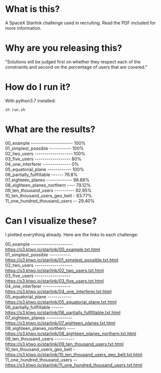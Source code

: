 # What is this?

A SpaceX Starlink challenge used in recruiting. Read the PDF included for more information.

# Why are you releasing this?

"Solutions will be judged first on whether they respect each of the constraints and second on the percentage of users that are covered."

# How do I run it?

With python3.7 installed:

`sh run.sh`

# What are the results?

00_example --------------------- 100%  
01_simplest_possible ----------- 100%  
02_two_users ------------------- 100%  
03_five_users ------------------ 80%  
04_one_interferer -------------- 0%  
05_equatorial_plane ------------ 100%  
06_partially_fullfillable ------ 76.8%  
07_eighteen_planes ------------- 98.88%  
08_eighteen_planes_northern ---- 79.12%  
09_ten_thousand_users ---------- 92.95%  
10_ten_thousand_users_geo_belt - 83.77%  
11_one_hundred_thousand_users -- 29.40%  

# Can I visualize these?

I plotted everything already. Here are the links to each challenge:

00_example --------------------- https://s3.ktwo.io/starlink/00_example.txt.html  
01_simplest_possible ----------- https://s3.ktwo.io/starlink/01_simplest_possible.txt.html  
02_two_users ------------------- https://s3.ktwo.io/starlink/02_two_users.txt.html  
03_five_users ------------------ https://s3.ktwo.io/starlink/03_five_users.txt.html  
04_one_interferer -------------- https://s3.ktwo.io/starlink/04_one_interferer.txt.html  
05_equatorial_plane ------------ https://s3.ktwo.io/starlink/05_equatorial_plane.txt.html  
06_partially_fullfillable ------ https://s3.ktwo.io/starlink/06_partially_fullfillable.txt.html  
07_eighteen_planes ------------- https://s3.ktwo.io/starlink/07_eighteen_planes.txt.html  
08_eighteen_planes_northern ---- https://s3.ktwo.io/starlink/08_eighteen_planes_northern.txt.html  
09_ten_thousand_users ---------- https://s3.ktwo.io/starlink/09_ten_thousand_users.txt.html  
10_ten_thousand_users_geo_belt - https://s3.ktwo.io/starlink/10_ten_thousand_users_geo_belt.txt.html  
11_one_hundred_thousand_users -- https://s3.ktwo.io/starlink/11_one_hundred_thousand_users.txt.html  